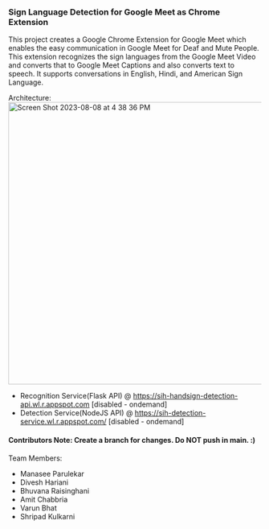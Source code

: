 ### Sign Language Detection for Google Meet as Chrome Extension

This project creates a Google Chrome Extension for Google Meet which enables the easy communication in Google Meet for Deaf and Mute People. This extension recognizes the sign languages from the Google Meet Video and converts that to Google Meet Captions and also converts text to speech. It supports conversations in English, Hindi, and American Sign Language.

Architecture: 
<br />
<img width="561" alt="Screen Shot 2023-08-08 at 4 38 36 PM" src="https://github.com/DiveshHariani/SignLanguageExtension/assets/56154666/0b364447-0a47-4462-80fd-720a10f8438f">

- Recognition Service(Flask API) @ https://sih-handsign-detection-api.wl.r.appspot.com [disabled - ondemand]
- Detection Service(NodeJS API) @ https://sih-detection-service.wl.r.appspot.com/ [disabled - ondemand]

#### Contributors Note: Create a branch for changes. Do NOT push in main. :)

Team Members:
- Manasee Parulekar
- Divesh Hariani
- Bhuvana Raisinghani
- Amit Chabbria
- Varun Bhat
- Shripad Kulkarni
